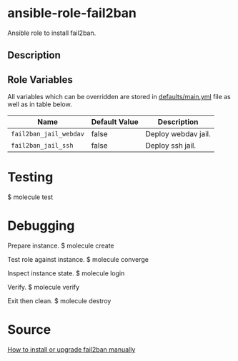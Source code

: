 # ansible-role-fail2ban
Ansible role to install fail2ban.

## Description

## Role Variables

All variables which can be overridden are stored in [defaults/main.yml](defaults/main.yml) file as well as in table below.

| Name           | Default Value | Description                        |
| -------------- | ------------- | -----------------------------------|
| `fail2ban_jail_webdav` | false | Deploy webdav jail.  |
| `fail2ban_jail_ssh` | false | Deploy ssh jail.  |

# Testing

$ molecule test

# Debugging

Prepare instance.
$ molecule create

Test role against instance.
$ molecule converge

Inspect instance state.
$ molecule login

Verify.
$ molecule verify

Exit then clean.
$ molecule destroy

# Source

[How to install or upgrade fail2ban manually](https://github.com/fail2ban/fail2ban/wiki/How-to-install-or-upgrade-fail2ban-manually)
